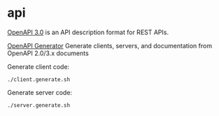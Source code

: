 # api
[OpenAPI 3.0](https://swagger.io/docs/specification/about/) is an API description format for REST APIs.

[OpenAPI Generator](https://openapi-generator.tech/) Generate clients, servers, and documentation from OpenAPI 2.0/3.x documents

Generate client code:
```
./client.generate.sh
```

Generate server code:
```
./server.generate.sh
```